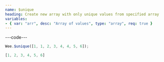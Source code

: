 ```yaml
---
name: $unique
heading: Create new array with only unique values from specified array
variables:
- { var: "arr", desc: "Array of values", type: "array", req: true }
---
```


---code---

```javascript
Wee.$unique([1, 1, 2, 3, 4, 4, 5, 6]);
```

```javascript
[1, 2, 3, 4, 5, 6]
```